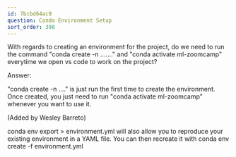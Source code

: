 ```yaml
---
id: 7bcbd64ac9
question: Conda Environment Setup
sort_order: 390
---
```


With regards to creating an environment for the project, do we need to run the command "conda create -n ......." and "conda activate ml-zoomcamp" everytime we open vs code to work on the project?

Answer:

"conda create -n ...." is just run the first time to create the environment. Once created, you just need to run "conda activate ml-zoomcamp" whenever you want to use it.

(Added by Wesley Barreto)

conda env export > environment.yml will also allow you to reproduce your existing environment in a YAML file.  You can then recreate it with conda env create -f environment.yml

